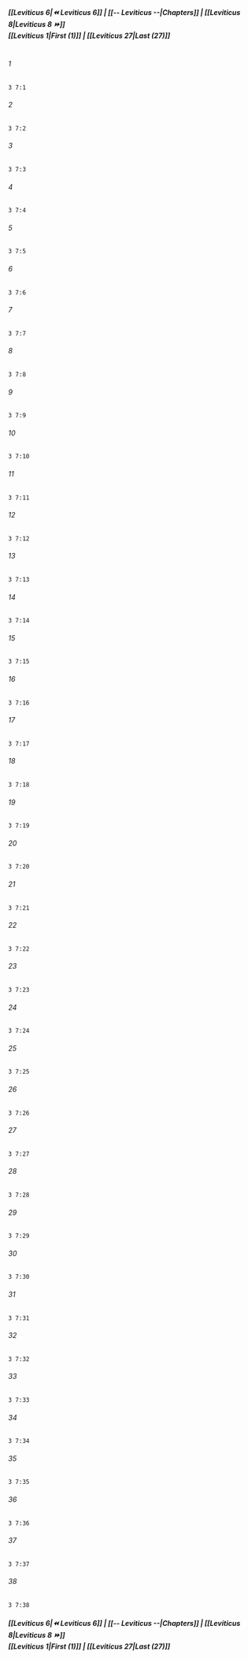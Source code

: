 
##### **[[Leviticus 6|⏪ Leviticus 6]] | [[-- Leviticus --|Chapters]] | [[Leviticus 8|Leviticus 8 ⏩]]**<br>**[[Leviticus 1|First (1)]] | [[Leviticus 27|Last (27)]]**<br><br>

###### 1
``` verse
3 7:1
```
###### 2
``` verse
3 7:2
```
###### 3
``` verse
3 7:3
```
###### 4
``` verse
3 7:4
```
###### 5
``` verse
3 7:5
```
###### 6
``` verse
3 7:6
```
###### 7
``` verse
3 7:7
```
###### 8
``` verse
3 7:8
```
###### 9
``` verse
3 7:9
```
###### 10
``` verse
3 7:10
```
###### 11
``` verse
3 7:11
```
###### 12
``` verse
3 7:12
```
###### 13
``` verse
3 7:13
```
###### 14
``` verse
3 7:14
```
###### 15
``` verse
3 7:15
```
###### 16
``` verse
3 7:16
```
###### 17
``` verse
3 7:17
```
###### 18
``` verse
3 7:18
```
###### 19
``` verse
3 7:19
```
###### 20
``` verse
3 7:20
```
###### 21
``` verse
3 7:21
```
###### 22
``` verse
3 7:22
```
###### 23
``` verse
3 7:23
```
###### 24
``` verse
3 7:24
```
###### 25
``` verse
3 7:25
```
###### 26
``` verse
3 7:26
```
###### 27
``` verse
3 7:27
```
###### 28
``` verse
3 7:28
```
###### 29
``` verse
3 7:29
```
###### 30
``` verse
3 7:30
```
###### 31
``` verse
3 7:31
```
###### 32
``` verse
3 7:32
```
###### 33
``` verse
3 7:33
```
###### 34
``` verse
3 7:34
```
###### 35
``` verse
3 7:35
```
###### 36
``` verse
3 7:36
```
###### 37
``` verse
3 7:37
```
###### 38
``` verse
3 7:38
```

##### **[[Leviticus 6|⏪ Leviticus 6]] | [[-- Leviticus --|Chapters]] | [[Leviticus 8|Leviticus 8 ⏩]]**<br>**[[Leviticus 1|First (1)]] | [[Leviticus 27|Last (27)]]**
